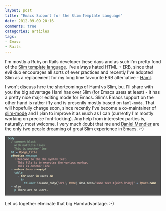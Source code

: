 ```yaml
---
layout: post
title: "Emacs Support for the Slim Template Language"
date: 2012-09-09 20:16
comments: true
categories: articles
tags:
- Emacs
- Rails
---
```


I'm mostly a Ruby on Rails developer these days and as such I'm pretty
fond of the [Slim template language](http://slim-lang.com). I've
always hated HTML + ERB, since that evil duo encourages all sorts of
ever practices and recently I've adopted Slim as a replacement for
my long time favourite ERB alternative - [Haml](http://haml-lang.com).

I won't discuss here the shortcomings of Haml vs Slim, but I'll share
with you the big advantage Haml has over Slim (for Emacs users at
least) - it has a pretty nice major editing mode for Emacs. Slim's
Emacs support on the other hand is rather iffy and is presently mostly
based on `haml-mode`. That will hopefully change soon, since recently
I've become a co-maintainer of
[slim-mode](http://github.com/minad/emacs-slim) and I plan to improve
it as much as I can (currently I'm mostly working on precise
font-locking). Any help from interested parties is, naturally, most
welcome. I very much doubt that me and
[Daniel Mendler](https://github.com/minad) are the only two people
dreaming of great Slim experience in Emacs. :-)

![slim-mode](/images/articles/slim-mode.png)

Let us together eliminate that big Haml advantage. :-)
